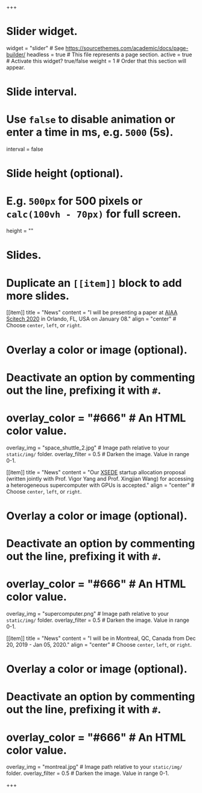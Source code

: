 +++
# Slider widget.
widget = "slider"  # See https://sourcethemes.com/academic/docs/page-builder/
headless = true  # This file represents a page section.
active = true  # Activate this widget? true/false
weight = 1  # Order that this section will appear.



# Slide interval.
# Use `false` to disable animation or enter a time in ms, e.g. `5000` (5s).


interval = false

# Slide height (optional).
# E.g. `500px` for 500 pixels or `calc(100vh - 70px)` for full screen.


height = ""



# Slides.
# Duplicate an `[[item]]` block to add more slides.





[[item]]
  title = "News"
  content = "I will be presenting a paper at [AIAA Scitech 2020](https://www.aiaa.org/SciTech?SSO=Y) in Orlando, FL, USA on January 08."
  align = "center"  # Choose `center`, `left`, or `right`.
  # Overlay a color or image (optional).
  #   Deactivate an option by commenting out the line, prefixing it with `#`.
  # overlay_color = "#666"  # An HTML color value.
  overlay_img = "space_shuttle_2.jpg"  # Image path relative to your `static/img/` folder.
  overlay_filter = 0.5  # Darken the image. Value in range 0-1.

[[item]]
  title = "News"
  content = "Our [XSEDE](https://www.xsede.org/) startup allocation proposal (written jointly with Prof. Vigor Yang and Prof. Xingjian Wang) for accessing a heterogeneous supercomputer with GPUs is accepted."
  align = "center"  # Choose `center`, `left`, or `right`.
  # Overlay a color or image (optional).
  #   Deactivate an option by commenting out the line, prefixing it with `#`.
  # overlay_color = "#666"  # An HTML color value.
overlay_img = "supercomputer.png"  # Image path relative to your `static/img/` folder.
overlay_filter = 0.5  # Darken the image. Value in range 0-1.

[[item]]
  title = "News"
  content = "I will be in Montreal, QC, Canada from Dec 20, 2019 - Jan 05, 2020."
  align = "center"  # Choose `center`, `left`, or `right`.
  # Overlay a color or image (optional).
  #   Deactivate an option by commenting out the line, prefixing it with `#`.
  # overlay_color = "#666"  # An HTML color value.
  overlay_img = "montreal.jpg"  # Image path relative to your `static/img/` folder.
  overlay_filter = 0.5  # Darken the image. Value in range 0-1.


+++
